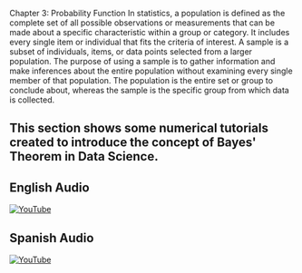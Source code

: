 Chapter 3: Probability Function
In statistics, a population is defined as the complete set of all possible observations or measurements that can be made about a specific characteristic within a group or category. It includes every single item or individual that fits the criteria of interest. A sample is a subset of individuals, items, or data points selected from a larger population. The purpose of using a sample is to gather information and make inferences about the entire population without examining every single member of that population. The population is the entire set or group to conclude about, whereas the sample is the specific group from which data is collected.


## This section shows some numerical tutorials created to introduce the concept of Bayes' Theorem in Data Science.

## English Audio

[![YouTube](http://i.ytimg.com/vi/Mcd1QSkSQN8/hqdefault.jpg)](https://www.youtube.com/watch?v=Mcd1QSkSQN8)

## Spanish Audio

[![YouTube](http://i.ytimg.com/vi/Mf3qyXkgd8k/hqdefault.jpg)](https://www.youtube.com/watch?v=Mf3qyXkgd8k)


